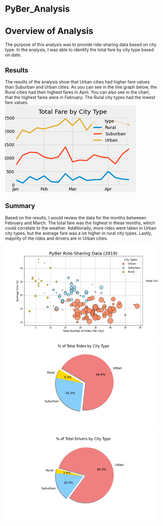 # PyBer_Analysis
# Overview of Analysis
The purpose of this analysis was to provide ride-sharing data based on city type. In the analysis, I was able to identify the total fare by city type based on date. 

## Results
The results of the analysis show that Urban cities had higher fare values than Suburban and Urban cities. As you can see in the line graph below, the Rural cities had their highest fares in April. You can also see in the chart, that the highest fares were in February. The Rural city types had the lowest fare values. 
![LineChart](analysis/FigChallenge.png)

## Summary
 Based on the results, I would review the data for the months betweeen February and March. The total fare was the highest in these months, which could correlate to the weather. Additionally, more rides were taken in Urban city types, but the average fare was a lot higher in rural city types. Lastly, majority of the rides and drivers are in Urban cities. 
 
 ![Average Fare per Total # of Rides](analysis/Fig1.png)
  ![Total Rides by City Type](analysis/Fig6.png)
  ![Total Drivers by City Type](analysis/Fig7.png)
